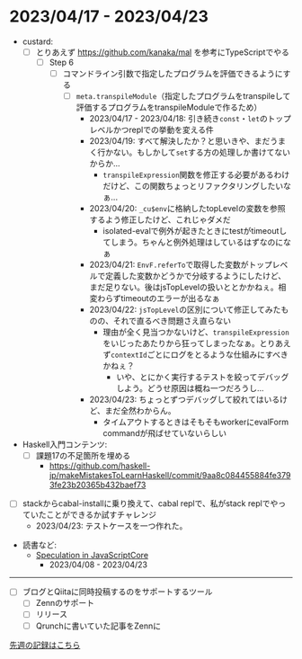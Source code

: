 # 2023/04/17 - 2023/04/23

- custard:
    - [ ] とりあえず <https://github.com/kanaka/mal> を参考にTypeScriptでやる
        - [ ] Step 6
            - [ ] コマンドライン引数で指定したプログラムを評価できるようにする
                - [ ] `meta.transpileModule`（指定したプログラムをtranspileして評価するプログラムをtranspileModuleで作るため）
                    - 2023/04/17 - 2023/04/18: 引き続き`const`・`let`のトップレベルかつreplでの挙動を変える件
                    - 2023/04/19: すべて解決したか？と思いきや、まだうまく行かない。もしかして`set`する方の処理しか書けてないからか...
                        - `transpileExpression`関数を修正する必要があるわけだけど、この関数ちょっとリファクタリングしたいなぁ...
                    - 2023/04/20: `_cu$env`に格納したtopLevelの変数を参照するよう修正したけど、これじゃダメだ
                        - isolated-evalで例外が起きたときにtestがtimeoutしてしまう。ちゃんと例外処理はしているはずなのになぁ
                    - 2023/04/21: `EnvF.referTo`で取得した変数がトップレベルで定義した変数かどうかで分岐するようにしたけど、まだ足りない。後はjsTopLevelの扱いととかかねぇ。相変わらずtimeoutのエラーが出るなぁ
                    - 2023/04/22: `jsTopLevel`の区別について修正してみたものの、それで直るべき問題さえ直らない
                        - 理由が全く見当つかないけど、`transpileExpression`をいじったあたりから狂ってしまったなぁ。とりあえず`contextId`ごとにログをとるような仕組みにすべきかねぇ？
                            - いや、とにかく実行するテストを絞ってデバッグしよう。どうせ原因は概ね一つだろうし...
                    - 2023/04/23: ちょっとずつデバッグして絞れてはいるけど、まだ全然わからん。
                        - タイムアウトするときはそもそもworkerにevalForm commandが飛ばせていないらしい
- Haskell入門コンテンツ:
    - [ ] 課題17の不足箇所を埋める
        - <https://github.com/haskell-jp/makeMistakesToLearnHaskell/commit/9aa8c084455884fe3793fe23b20365b432baef73>
- [ ] stackからcabal-installに乗り換えて、cabal replで、私がstack replでやっていたことができるか試すチャレンジ
    - 2023/04/23: テストケースを一つ作れた。
- 読書など:
    - [Speculation in JavaScriptCore](https://webkit.org/blog/10308/speculation-in-javascriptcore/)
        - 2023/04/08 - 2023/04/23

------

- [ ] ブログとQiitaに同時投稿するのをサポートするツール
    - [ ] Zennのサポート
    - [ ] リリース
    - [ ] Qrunchに書いていた記事をZennに

[先週の記録はこちら](https://github.com/igrep/daily-commits/blob/52e24dcf071abb8a14895d958557c0249863fd53/yesterday.md)
